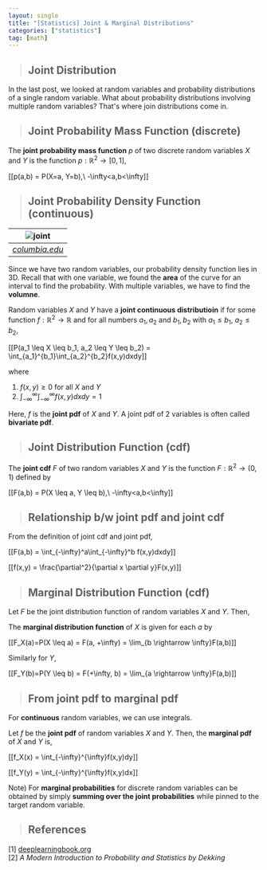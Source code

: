 ```yaml
---
layout: single
title: "[Statistics] Joint & Marginal Distributions"
categories: ["statistics"]
tag: [math]
---
```


> ## Joint Distribution

In the last post, we looked at random variables and probability distributions of a single random variable. What about probability distributions involving multiple random variables? That's where join distributions come in.

> ## Joint Probability Mass Function (discrete)

The **joint probability mass function** $p$ of two discrete random variables $X$ and $Y$ is the function $p: \mathbb{R}^2\rightarrow [0,1]$,

\[[p(a,b) = P(X=a, Y=b),\ -\infty<a,b<\infty\]]

> ## Joint Probability Density Function (continuous)

|          ![joint](../../assets/images/statistics/images/joint.png)           |
| :--------------------------------------------------------------------------: |
| _[columbia.edu](http://www.columbia.edu/~ad3217/joint_pmf_and_pdf/pdf.html)_ |

Since we have two random variables, our probability density function lies in 3D. Recall that with one variable, we found the **area** of the curve for an interval to find the probability. With multiple variables, we have to find the **volumne**.

Random variables $X$ and $Y$ have a **joint continuous distributioin** if for some function $f: \mathbb{R}^2\rightarrow \mathbb{R}$ and for all numbers $a_1, a_2$ and $b_1, b_2$ with $a_1 \leq b_1,\ a_2 \leq b_2$,

\[[P(a_1 \leq X \leq b_1, a_2 \leq Y \leq b_2) = \int_{a_1}^{b_1}\int_{a_2}^{b_2}f(x,y)dxdy\]]

where

1. $f(x,y) \geq 0$ for all $X$ and $Y$
2. $\int_{-\infty}^{\infty}\int_{-\infty}^{\infty}f(x,y)dxdy=1$

Here, $f$ is the **joint pdf** of $X$ and $Y$. A joint pdf of 2 variables is often called **bivariate pdf**.

> ## Joint Distribution Function (cdf)

The **joint cdf** $F$ of two random variables $X$ and $Y$ is the function $F: \mathbb{R}^2 \rightarrow (0,1)$ defined by

\[[F(a,b) = P(X \leq a, Y \leq b),\ -\infty<a,b<\infty\]]

> ## Relationship b/w joint pdf and joint cdf

From the definition of joint cdf and joint pdf,

\[[F(a,b) = \int_{-\infty}^a\int_{-\infty}^b f(x,y)dxdy\]]

\[[f(x,y) = \frac{\partial^2}{\partial x \partial y}F(x,y)\]]

> ## Marginal Distribution Function (cdf)

Let $F$ be the joint distribution function of random variables $X$ and $Y$. Then,

The **marginal distribution function** of $X$ is given for each $a$ by

\[[F_X(a)=P(X \leq a) = F(a, +\infty) = \lim_{b \rightarrow \infty}F(a,b)\]]

Similarly for $Y$,

\[[F_Y(b)=P(Y \leq b) = F(+\infty, b) = \lim_{a \rightarrow \infty}F(a,b)\]]

> ## From joint pdf to marginal pdf

For **continuous** random variables, we can use integrals.

Let $f$ be the **joint pdf** of random variables $X$ and $Y$. Then, the **marginal pdf** of $X$ and $Y$ is,

\[[f_X(x) = \int_{-\infty}^{\infty}f(x,y)dy\]]

\[[f_Y(y) = \int_{-\infty}^{\infty}f(x,y)dx\]]

Note) For **marginal probabilities** for discrete random variables can be obtained by simply **summing over the joint probabilities** while pinned to the target random variable.

> ## References

[1] [deeplearningbook.org](https://www.deeplearningbook.org/)  
[2] _A Modern Introduction to Probability and Statistics by Dekking_
